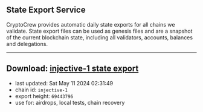 ## State Export Service
CryptoCrew provides automatic daily state exports for all chains we validate. State export files can be used as genesis files and are a snapshot of the current blockchain state, including all validators, accounts, balances and delegations.

---
**Download: [injective-1 state export](https://dl-eu2.ccvalidators.com/SERVICE/injective/injective-1_export_69443796.json)**
---

- last updated: Sat May 11 2024 02:31:49
- chain id: `injective-1`
- export height: `69443796`
- use for: airdrops, local tests, chain recovery
